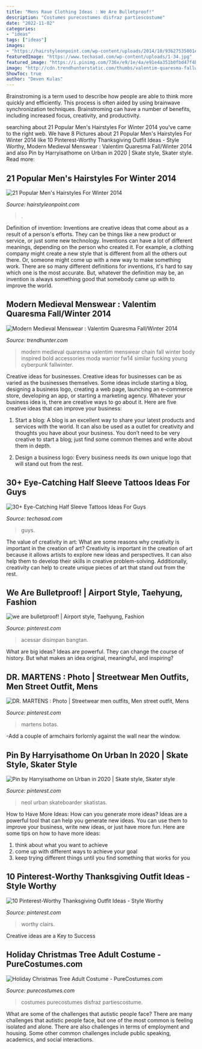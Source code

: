 ```yaml
---
title: "Mens Rave Clothing Ideas : We Are Bulletproof!"
description: "Costumes purecostumes disfraz partiescostume"
date: "2022-11-02"
categories:
- "ideas"
tags: ["ideas"]
images:
- "https://hairstyleonpoint.com/wp-content/uploads/2014/10/93627535001e7ac98560da51efb2fccc.jpg"
featuredImage: "https://www.techasad.com/wp-content/uploads/1-34.jpg"
featured_image: "https://i.pinimg.com/736x/e9/1e/4a/e91e4a351b0fbd47f4b1c734bf01caae.jpg"
image: "http://cdn.trendhunterstatic.com/thumbs/valentim-quaresma-fallwinter-2014.jpeg"
ShowToc: true
author: "Deven Kulas"
---
```



Brainstroming is a term used to describe how people are able to think more quickly and efficiently. This process is often aided by using brainwave synchronization techniques. Brainstroming can have a number of benefits, including increased focus, creativity, and productivity.

	

		
searching about 21 Popular Men&#039;s Hairstyles For Winter 2014 you've came to the right web. We have 8 Pictures about 21 Popular Men&#039;s Hairstyles For Winter 2014 like 10 Pinterest-Worthy Thanksgiving Outfit Ideas - Style Worthy, Modern Medieval Menswear : Valentim Quaresma Fall/Winter 2014 and also Pin by Harryisathome on Urban in 2020 | Skate style, Skater style. Read more:
		
    
## 21 Popular Men&#039;s Hairstyles For Winter 2014

<img loading=lazy src="https://hairstyleonpoint.com/wp-content/uploads/2014/10/93627535001e7ac98560da51efb2fccc.jpg" onerror="this.onerror=null;this.src='https://tse3.mm.bing.net/th?id=OIP.jkf8cRUEJI-k2H_UlKEEUwHaLF&amp;pid=15.1';" alt="21 Popular Men&#039;s Hairstyles For Winter 2014">

_Source: hairstyleonpoint.com_

>. 

	

Definition of invention:
Inventions are creative ideas that come about as a result of a person's efforts. They can be things like a new product or service, or just some new technology. Inventions can have a lot of different meanings, depending on the person who created it. For example, a clothing company might create a new style that is different from all the others out there. Or, someone might come up with a new way to make something work. There are so many different definitions for inventions, it's hard to say which one is the most accurate. But, whatever the definition may be, an invention is always something good that somebody came up with to improve the world.

    
## Modern Medieval Menswear : Valentim Quaresma Fall/Winter 2014

<img loading=lazy src="http://cdn.trendhunterstatic.com/thumbs/valentim-quaresma-fallwinter-2014.jpeg" onerror="this.onerror=null;this.src='https://tse1.mm.bing.net/th?id=OIP.8kN5_2_0MlMod4dSYvJK5AHaLH&amp;pid=15.1';" alt="Modern Medieval Menswear : Valentim Quaresma Fall/Winter 2014">

_Source: trendhunter.com_

>modern medieval quaresma valentim menswear chain fall winter body inspired bold accessories moda warrior fw14 similar fucking young cyberpunk fallwinter. 

	

Creative ideas for businesses.
Creative ideas for businesses can be as varied as the businesses themselves. Some ideas include starting a blog, designing a business logo, creating a web page, launching an e-commerce store, developing an app, or starting a marketing agency. Whatever your business idea is, there are creative ways to go about it. Here are five creative ideas that can improve your business:
1. Start a blog: A blog is an excellent way to share your latest products and services with the world. It can also be used as a outlet for creativity and thoughts you have about your business. You don’t need to be very creative to start a blog; just find some common themes and write about them in depth.

2. Design a business logo: Every business needs its own unique logo that will stand out from the rest.

    
## 30+ Eye-Catching Half Sleeve Tattoos Ideas For Guys

<img loading=lazy src="https://www.techasad.com/wp-content/uploads/1-34.jpg" onerror="this.onerror=null;this.src='https://tse1.mm.bing.net/th?id=OIP.OT-e9hIcW-W8a2hyO8oEegHaHY&amp;pid=15.1';" alt="30+ Eye-Catching Half Sleeve Tattoos Ideas For Guys">

_Source: techasad.com_

>guys. 

	

The value of creativity in art: What are some reasons why creativity is important in the creation of art?
Creativity is important in the creation of art because it allows artists to explore new ideas and perspectives. It can also help them to develop their skills in creative problem-solving. Additionally, creativity can help to create unique pieces of art that stand out from the rest.

    
## We Are Bulletproof! | Airport Style, Taehyung, Fashion

<img loading=lazy src="https://i.pinimg.com/736x/a8/16/1a/a8161af01193dc22430d83098b683d3a--teamwork-kim-taehyung.jpg" onerror="this.onerror=null;this.src='https://tse3.mm.bing.net/th?id=OIP.WibURuajWHQkAixH3xaTOQHaLH&amp;pid=15.1';" alt="we are bulletproof! | Airport style, Taehyung, Fashion">

_Source: pinterest.com_

>acessar disimpan bangtan. 

	

What are big ideas?
Ideas are powerful. They can change the course of history. But what makes an idea original, meaningful, and inspiring?

    
## DR. MARTENS : Photo | Streetwear Men Outfits, Men Street Outfit, Mens

<img loading=lazy src="https://i.pinimg.com/736x/3c/20/23/3c2023745c3f463815276e7962a71623--doc-martens.jpg" onerror="this.onerror=null;this.src='https://tse3.mm.bing.net/th?id=OIP.ca-5ATP2mSpsvUkOX9WhRwHaLX&amp;pid=15.1';" alt="DR. MARTENS : Photo | Streetwear men outfits, Men street outfit, Mens">

_Source: pinterest.com_

>martens botas. 

	

-Add a couple of armchairs forlornly against the wall near the window.

    
## Pin By Harryisathome On Urban In 2020 | Skate Style, Skater Style

<img loading=lazy src="https://i.pinimg.com/736x/e9/1e/4a/e91e4a351b0fbd47f4b1c734bf01caae.jpg" onerror="this.onerror=null;this.src='https://tse4.mm.bing.net/th?id=OIP.pXHBIMkSiJXzVtNPO8tU5wHaLq&amp;pid=15.1';" alt="Pin by Harryisathome on Urban in 2020 | Skate style, Skater style">

_Source: pinterest.com_

>neol urban skateboarder skatistas. 

	

How to Have More Ideas: How can you generate more ideas?
Ideas are a powerful tool that can help you generate new ideas. You can use them to improve your business, write new ideas, or just have more fun. Here are some tips on how to have more ideas: 
1. think about what you want to achieve 
2. come up with different ways to achieve your goal 
3. keep trying different things until you find something that works for you 

    
## 10 Pinterest-Worthy Thanksgiving Outfit Ideas - Style Worthy

<img loading=lazy src="https://i.pinimg.com/736x/f7/9d/d8/f79dd801c9b26e4fae1aa29e2a0f5b48.jpg" onerror="this.onerror=null;this.src='https://tse1.mm.bing.net/th?id=OIP.D9Cja0yXrSoUF56-3jIocQHaLH&amp;pid=15.1';" alt="10 Pinterest-Worthy Thanksgiving Outfit Ideas - Style Worthy">

_Source: pinterest.com_

>worthy clairs. 

	

Creative ideas are a Key to Success

    
## Holiday Christmas Tree Adult Costume - PureCostumes.com

<img loading=lazy src="https://www.purecostumes.com/mm5/graphics/00000001/R889346_full_1.jpg" onerror="this.onerror=null;this.src='https://tse4.mm.bing.net/th?id=OIP.6lRnytWSkfz4tD2XkELm0QHaLO&amp;pid=15.1';" alt="Holiday Christmas Tree Adult Costume - PureCostumes.com">

_Source: purecostumes.com_

>costumes purecostumes disfraz partiescostume. 

	

What are some of the challenges that autistic people face?
There are many challenges that autistic people face, but one of the most common is feeling isolated and alone. There are also challenges in terms of employment and housing. Some other common challenges include public speaking, academics, and social interactions.

